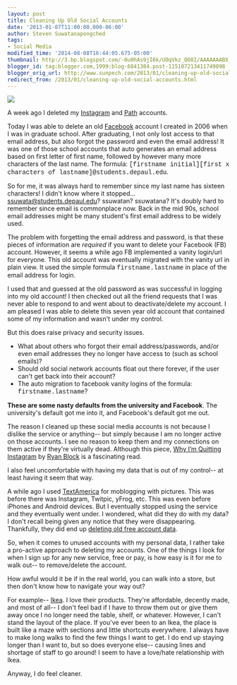 ```yaml
---
layout: post
title: Cleaning Up Old Social Accounts
date: '2013-01-07T11:00:00.000-06:00'
author: Steven Suwatanapongched
tags:
- Social Media
modified_time: '2014-08-08T16:44:05.675-05:00'
thumbnail: http://3.bp.blogspot.com/-0u0hAs9jI6k/UOqVkz_QO8I/AAAAAAABX_g/ijuyfQp5cDg/s72-c/trash-can-icon.jpg
blogger_id: tag:blogger.com,1999:blog-6841384.post-115107213411749098
blogger_orig_url: http://www.sunpech.com/2013/01/cleaning-up-old-social-accounts.html
redirect_from: /2013/01/cleaning-up-old-social-accounts.html
---
```


<img border="0" src="http://3.bp.blogspot.com/-0u0hAs9jI6k/UOqVkz_QO8I/AAAAAAABX_g/ijuyfQp5cDg/s1600/trash-can-icon.jpg" />

A week ago I deleted my <a href="http://www.instagram.com/">Instagram</a> and <a href="http://www.path.com/">Path</a> accounts.

Today I was able to delete an old <a href="http://www.facebook.com/">Facebook</a> account I created in 2006 when I was in graduate school. After graduating, I not only lost access to that email address, but also forgot the password and even the email address! It was one of those school accounts that auto generates an email address based on first letter of first name, followed by however many more characters of the last name. The formula: <span style="font-family: Courier New, Courier, monospace;">[firstname initial][first x characters of lastname]@students.depaul.edu</span>.

So for me, it was always hard to remember since my last name has sixteen characters! I didn't know where it stopped... ssuwata@students.depaul.edu? ssuwatan? ssuwatana? It's doubly hard to remember since email is commonplace now. Back in the mid 90s, school email addresses might be many student's first email address to be widely used.

The problem with forgetting the email address and password, is that these pieces of information are <i>required</i> if you want to delete your Facebook (FB) account. However, it seems a while ago FB implemented a vanity login/url for everyone. This old account was eventually migrated with the vanity url in plain view. It used the simple formula <span style="font-family: Courier New, Courier, monospace;">firstname.lastname</span> in place of the email address for login.

I used that and guessed at the old password as was successful in logging into my old account! I then checked out all the friend requests that I was never able to respond to and went about to deactivate/delete my account. I am pleased I was able to delete this seven year old account that contained some of my information and wasn't under my control.

But this does raise privacy and security issues.

<ul>
  <li>What about others who forgot their email address/passwords, and/or even email addresses they no longer have access to (such as school emails)?</li>
  <li>Should old social network accounts float out there forever, if the user can't get back into their account?</li>
  <li>The auto migration to facebook vanity logins of the formula: <span style="font-family: Courier New, Courier, monospace;">firstname.lastname</span>?</li>
</ul>

<b>These are some nasty defaults from the university and Facebook</b>. The university's default got me into it, and Facebook's default got me out.

The reason I cleaned up these social media accounts is not because I dislike the service or anything-- but simply because I am no longer active on those accounts. I see no reason to keep them and my connections on them active if they're virtually dead. Although this piece, <a href="http://bits.blogs.nytimes.com/2012/12/31/126113/?pagewanted=all">Why I’m Quitting Instagram</a> by <a href="https://twitter.com/ryan">Ryan Block</a> is a fascinating read. 

I also feel uncomfortable with having my data that is out of my control-- at least having it seem that way. 

A while ago I used <a href="http://en.wikipedia.org/wiki/TextAmerica">TextAmerica</a> for moblogging with pictures. This was before there was Instagram, Twitpic, yFrog, etc. This was even before iPhones and Android devices. But I eventually stopped using the service and they eventually went under. I wondered, what did they do with my data? I don't recall being given any notice that they were disappearing. Thankfully, they did end up <a href="http://boingboing.net/2006/06/20/textamerica-goes-fee.html">deleting old free account data</a>. 

So, when it comes to unused accounts with my personal data, I rather take a pro-active approach to deleting my accounts. One of the things I look for when I sign up for any new service, free or pay, is how easy is it for me to walk out-- to remove/delete the account.

How awful would it be if in the real world, you can walk into a store, but then don't know how to navigate your way out?

For example-- <a href="http://www.ikea.com/">Ikea</a>. I love their products. They're affordable, decently made, and most of all-- I don't feel bad if I have to throw them out or give them away once I no longer need the table, shelf, or whatever. However, I can't stand the layout of the place. If you've ever been to an Ikea, the place is built like a maze with sections and little shortcuts everywhere. I always have to make long walks to find the few things I want to get. I do end up staying longer than I want to, but so does everyone else-- causing lines and shortage of staff to go around! I seem to have a love/hate relationship with Ikea.

Anyway, I do feel cleaner.

